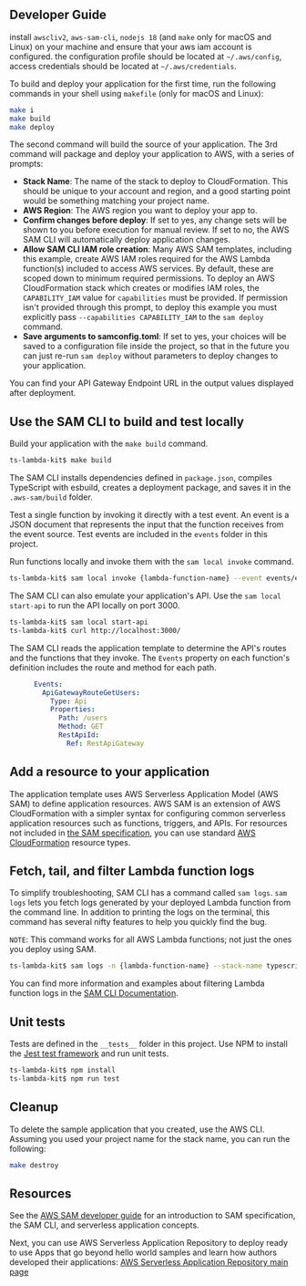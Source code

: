 ## Developer Guide

install `awscliv2`, `aws-sam-cli`, `nodejs 18` (and `make` only for macOS and Linux) on your machine and ensure that your aws iam account is configured. the configuration profile should be located at `~/.aws/config`, access credentials should be located at `~/.aws/credentials`.

To build and deploy your application for the first time, run the following commands in your shell using `makefile` (only for macOS and Linux):

```bash
make i
make build
make deploy
```

The second command will build the source of your application. The 3rd command will package and deploy your application to AWS, with a series of prompts:

* **Stack Name**: The name of the stack to deploy to CloudFormation. This should be unique to your account and region, and a good starting point would be something matching your project name.
* **AWS Region**: The AWS region you want to deploy your app to.
* **Confirm changes before deploy**: If set to yes, any change sets will be shown to you before execution for manual review. If set to no, the AWS SAM CLI will automatically deploy application changes.
* **Allow SAM CLI IAM role creation**: Many AWS SAM templates, including this example, create AWS IAM roles required for the AWS Lambda function(s) included to access AWS services. By default, these are scoped down to minimum required permissions. To deploy an AWS CloudFormation stack which creates or modifies IAM roles, the `CAPABILITY_IAM` value for `capabilities` must be provided. If permission isn't provided through this prompt, to deploy this example you must explicitly pass `--capabilities CAPABILITY_IAM` to the `sam deploy` command.
* **Save arguments to samconfig.toml**: If set to yes, your choices will be saved to a configuration file inside the project, so that in the future you can just re-run `sam deploy` without parameters to deploy changes to your application.

You can find your API Gateway Endpoint URL in the output values displayed after deployment.

## Use the SAM CLI to build and test locally

Build your application with the `make build` command.

```bash
ts-lambda-kit$ make build
```

The SAM CLI installs dependencies defined in `package.json`, compiles TypeScript with esbuild, creates a deployment package, and saves it in the `.aws-sam/build` folder.

Test a single function by invoking it directly with a test event. An event is a JSON document that represents the input that the function receives from the event source. Test events are included in the `events` folder in this project.

Run functions locally and invoke them with the `sam local invoke` command.

```bash
ts-lambda-kit$ sam local invoke {lambda-function-name} --event events/event.json
```

The SAM CLI can also emulate your application's API. Use the `sam local start-api` to run the API locally on port 3000.

```bash
ts-lambda-kit$ sam local start-api
ts-lambda-kit$ curl http://localhost:3000/
```

The SAM CLI reads the application template to determine the API's routes and the functions that they invoke. The `Events` property on each function's definition includes the route and method for each path.

```yaml
      Events:
        ApiGatewayRouteGetUsers:
          Type: Api
          Properties:
            Path: /users
            Method: GET
            RestApiId:
              Ref: RestApiGateway
```

## Add a resource to your application
The application template uses AWS Serverless Application Model (AWS SAM) to define application resources. AWS SAM is an extension of AWS CloudFormation with a simpler syntax for configuring common serverless application resources such as functions, triggers, and APIs. For resources not included in [the SAM specification](https://github.com/awslabs/serverless-application-model/blob/master/versions/2016-10-31.md), you can use standard [AWS CloudFormation](https://docs.aws.amazon.com/AWSCloudFormation/latest/UserGuide/aws-template-resource-type-ref.html) resource types.

## Fetch, tail, and filter Lambda function logs

To simplify troubleshooting, SAM CLI has a command called `sam logs`. `sam logs` lets you fetch logs generated by your deployed Lambda function from the command line. In addition to printing the logs on the terminal, this command has several nifty features to help you quickly find the bug.

`NOTE`: This command works for all AWS Lambda functions; not just the ones you deploy using SAM.

```bash
ts-lambda-kit$ sam logs -n {lambda-function-name} --stack-name typescript-aws-lambda-serverless-restapi-kit --tail
```

You can find more information and examples about filtering Lambda function logs in the [SAM CLI Documentation](https://docs.aws.amazon.com/serverless-application-model/latest/developerguide/serverless-sam-cli-logging.html).

## Unit tests

Tests are defined in the `__tests__` folder in this project. Use NPM to install the [Jest test framework](https://jestjs.io/) and run unit tests.

```bash
ts-lambda-kit$ npm install
ts-lambda-kit$ npm run test
```

## Cleanup

To delete the sample application that you created, use the AWS CLI. Assuming you used your project name for the stack name, you can run the following:

```bash
make destroy
```

## Resources

See the [AWS SAM developer guide](https://docs.aws.amazon.com/serverless-application-model/latest/developerguide/what-is-sam.html) for an introduction to SAM specification, the SAM CLI, and serverless application concepts.

Next, you can use AWS Serverless Application Repository to deploy ready to use Apps that go beyond hello world samples and learn how authors developed their applications: [AWS Serverless Application Repository main page](https://aws.amazon.com/serverless/serverlessrepo/)


